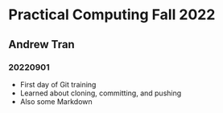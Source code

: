 # Practical Computing Fall 2022
## Andrew Tran
### 20220901

- First day of Git training
- Learned about cloning, committing, and pushing
- Also some Markdown
